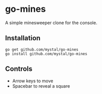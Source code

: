 go-mines
========
A simple minesweeper clone for the console.

Installation
------------
    go get github.com/mystal/go-mines
    go install github.com/mystal/go-mines

Controls
--------
* Arrow keys to move
* Spacebar to reveal a square
